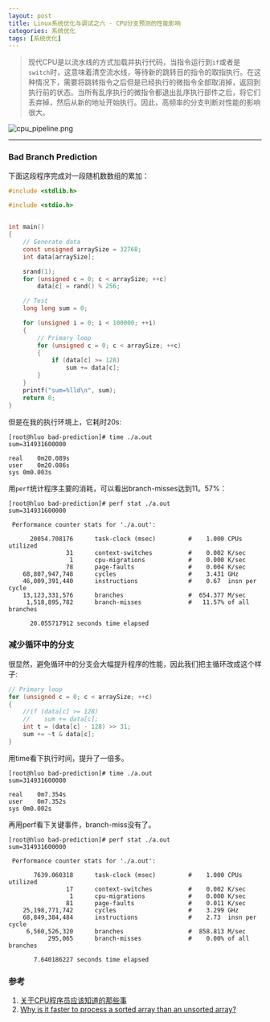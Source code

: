 ```yaml
---
layout: post
title: Linux系统优化与调试之六 - CPU分支预测的性能影响
categories: 系统优化
tags: [系统优化]
---
```


> 现代CPU是以流水线的方式加载并执行代码，当指令运行到`if`或者是`switch`时，这意味着清空流水线，等待新的跳转目的指令的取指执行。在这种情况下，需要将跳转指令之后但是已经执行的微指令全部取消掉，返回到执行前的状态。当所有乱序执行的微指令都退出乱序执行部件之后，将它们丢弃掉，然后从新的地址开始执行。因此，高频率的分支判断对性能的影响很大。

![cpu_pipeline.png](http://ygjs-static-hz.oss-cn-beijing.aliyuncs.com/images/2018-2-8/pipeline.png)

------

### Bad Branch Prediction

下面这段程序完成对一段随机数数组的累加：

``` c
#include <stdlib.h>

#include <stdio.h>


int main()
{
    // Generate data
    const unsigned arraySize = 32768;
    int data[arraySize];

    srand(1);
    for (unsigned c = 0; c < arraySize; ++c)
        data[c] = rand() % 256;

    // Test
    long long sum = 0;

    for (unsigned i = 0; i < 100000; ++i)
    {
        // Primary loop
        for (unsigned c = 0; c < arraySize; ++c)
        {
            if (data[c] >= 128)
                sum += data[c];
        }
    }
    printf("sum=%lld\n", sum);
    return 0;
}

```
但是在我的执行环境上，它耗时20s:

```
[root@hluo bad-prediction]# time ./a.out
sum=314931600000

real	0m20.089s
user	0m20.086s
sys	0m0.003s
```

用`perf`统计程序主要的消耗，可以看出branch-misses达到11。57%：

```
[root@hluo bad-prediction]# perf stat ./a.out
sum=314931600000

 Performance counter stats for './a.out':

      20054.708176      task-clock (msec)         #    1.000 CPUs utilized
                31      context-switches          #    0.002 K/sec
                 1      cpu-migrations            #    0.000 K/sec
                78      page-faults               #    0.004 K/sec
    68,807,947,748      cycles                    #    3.431 GHz
    46,009,391,440      instructions              #    0.67  insn per cycle
    13,123,331,576      branches                  #  654.377 M/sec
     1,518,895,782      branch-misses             #   11.57% of all branches

      20.055717912 seconds time elapsed
```

### 减少循环中的分支

很显然，避免循环中的分支会大幅提升程序的性能，因此我们把主循环改成这个样子:

``` c
// Primary loop
for (unsigned c = 0; c < arraySize; ++c)
{
    //if (data[c] >= 128)
    //    sum += data[c];
    int t = (data[c] - 128) >> 31;
    sum += ~t & data[c];
}
```

用time看下执行时间，提升了一倍多。
```
[root@hluo bad-prediction]# time ./a.out
sum=314931600000

real	0m7.354s
user	0m7.352s
sys	0m0.002s
```

再用perf看下关键事件，branch-miss没有了。
```
[root@hluo bad-prediction]# perf stat ./a.out
sum=314931600000

 Performance counter stats for './a.out':

       7639.060318      task-clock (msec)         #    1.000 CPUs utilized
                17      context-switches          #    0.002 K/sec
                 1      cpu-migrations            #    0.000 K/sec
                81      page-faults               #    0.011 K/sec
    25,198,771,742      cycles                    #    3.299 GHz
    68,849,384,484      instructions              #    2.73  insn per cycle
     6,560,526,320      branches                  #  858.813 M/sec
           295,065      branch-misses             #    0.00% of all branches

       7.640186227 seconds time elapsed
```

### 参考

1. [关于CPU程序员应该知道的那些事](https://ygjs.tech/2018/02/08/%E5%85%B3%E4%BA%8ECPU%E7%A8%8B%E5%BA%8F%E5%91%98%E5%BA%94%E8%AF%A5%E7%9F%A5%E9%81%93%E7%9A%84%E9%82%A3%E4%BA%9B%E4%BA%8B/)
2. [Why is it faster to process a sorted array than an unsorted array?](https://stackoverflow.com/questions/11227809/why-is-it-faster-to-process-a-sorted-array-than-an-unsorted-array)
